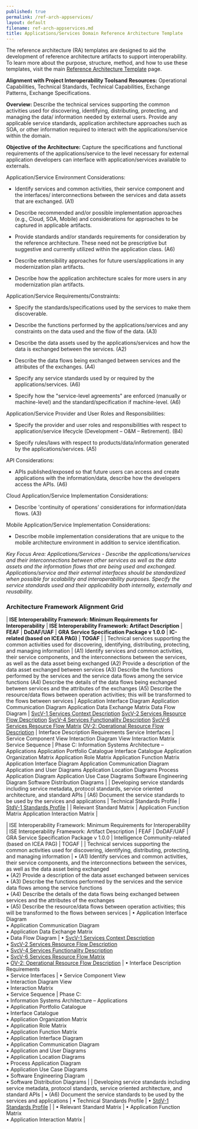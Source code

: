 ```yaml
---
published: true
permalink: /ref-arch-appservices/
layout: default
filename: ref-arch-appservices.md
title: Applications/Services Domain Reference Architecture Template
---
```


The reference architecture (RA) templates are designed to aid the development of reference architecture artifacts to support interoperability. To learn more about the purpose, structure, method, and how to use these templates, visit the main [Reference Architecture Template](/ref-arch-template) page.

**Alignment with Project Interoperability Toolsand Resources:** Operational Capabilities, Technical Standards, Technical Capabilities, Exchange Patterns, Exchange Specifications.

**Overview:** Describe the technical services supporting the common activities used for discovering, identifying, distributing, protecting, and managing the data/ information needed by external users. Provide any applicable service standards, application architecture approaches such as SOA, or other information required to interact with the applications/service within the domain.

**Objective of the Architecture:** Capture the specifications and functional requirements of the applications/service to the level necessary for external application developers can interface with application/services available to externals.

Application/Service Environment Considerations:

* Identify services and common activities, their service component and the interfaces/ interconnections between the services and data assets that are exchanged. (A1)

* Describe recommended and/or possible implementation approaches (e.g., Cloud, SOA, Mobile) and considerations for approaches to be captured in applicable artifacts.

* Provide standards and/or standards requirements for consideration by the reference architecture. These need not be prescriptive but suggestive and currently utilized within the application class. (A6)

* Describe extensibility approaches for future users/applications in any modernization plan artifacts.

* Describe how the application architecture scales for more users in any modernization plan artifacts.

Application/Service Requirements/Constraints:

* Specify the standards/specifications used by the services to make them discoverable.

* Describe the functions performed by the applications/services and any constraints on the data used and the flow of the data. (A3)

* Describe the data assets used by the applications/services and how the data is exchanged between the services. (A2)

* Describe the data flows being exchanged between services and the attributes of the exchanges. (A4)

* Specify any service standards used by or required by the applications/services. (A6)

* Specify how the "service-level agreements" are enforced (manually or machine-level) and the standard/specification if machine-level. (A6)

Application/Service Provider and User Roles and Responsibilities:

* Specify the provider and user roles and responsibilities with respect to application/service lifecycle (Development – O&M – Retirement). (B4)

* Specify rules/laws with respect to products/data/information generated by the applications/services. (A5)

API Considerations:

* APIs published/exposed so that future users can access and create applications with the information/data, describe how the developers access the APIs. (A6)

Cloud Application/Service Implementation Considerations:

* Describe 'continuity of operations' considerations for information/data flows. (A3)

Mobile Application/Service Implementation Considerations:

* Describe mobile implementation considerations that are unique to the mobile architecture environment in addition to service identification. 

*Key Focus Area: Applications/Services - Describe the applications/services and their interconnections between other services as well as the data assets and the information flows that are being used and exchanged. Applications/service and their external interfaces should be standardized when possible for scalability and interoperability purposes. Specify the service standards used and their applicability both internally, externally and reusability.*

### Architecture Framework Alignment Grid

| **ISE Interoperability Framework: Minimum Requirements for Interoperability** | **ISE Interoperability Framework: Artifact Description** | **FEAF** | **DoDAF/UAF** | **GRA Service Specification Package v 1.0.0** | **IC-related (based on ICEA PAG)** | **TOGAF** |
| Technical services supporting the common activities used for discovering, identifying, distributing, protecting, and managing information | (A1) Identify services and common activities, their service components, and the interconnections between the services, as well as the data asset being exchanged (A2) Provide a description of the data asset exchanged between services (A3) Describe the functions performed by the services and the service data flows among the service functions (A4) Describe the details of the data flows being exchanged between services and the attributes of the exchanges (A5) Describe the resource/data flows between operation activities; this will be transformed to the flows between services | Application Interface Diagram Application Communication Diagram Application Data Exchange Matrix Data Flow Diagram | [SvcV-1 Services Context Description](http://dodcio.defense.gov/dodaf20/dodaf20_services1.aspx) [SvcV-2 Services Resource Flow Description](http://dodcio.defense.gov/dodaf20/dodaf20_services2.aspx) [SvcV-4 Services Functionality Description](http://dodcio.defense.gov/dodaf20/dodaf20_services4.aspx) [SvcV-6 Services Resource Flow Matrix](http://dodcio.defense.gov/dodaf20/dodaf20_services6.aspx) [OV-2: Operational Resource Flow Description](http://dodcio.defense.gov/dodaf20/dodaf20_ov2.aspx) | Interface Description Requirements Service Interfaces | Service Component View Interaction Diagram View Interaction Matrix Service Sequence | Phase C: Information Systems Architecture – Applications Application Portfolio Catalogue Interface Catalogue Application Organization Matrix Application Role Matrix Application Function Matrix Application Interface Diagram Application Communication Diagram Application and User Diagrams Application Location Diagrams Process Application Diagram Application Use Case Diagrams Software Engineering Diagram Software Distribution Diagrams |
| Developing service standards including service metadata, protocol standards, service oriented architecture, and standard APIs | (A6) Document the service standards to be used by the services and applications | Technical Standards Profile | [StdV-1 Standards Profile](http://dodcio.defense.gov/dodaf20/dodaf20_stdv1.aspx) | | Relevant Standard Matrix | Application Function Matrix Application Interaction Matrix |

| ISE Interoperability Framework: Minimum Requirements for Interoperability | ISE Interoperability Framework: Artifact Description | FEAF | DoDAF/UAF | GRA Service Specification Package v 1.0.0 | Intelligence Community-related (based on ICEA PAG) | TOGAF |
| Technical services supporting the common activities used for discovering, identifying, distributing, protecting, and managing information | • (A1) Identify services and common activities, their service components, and the interconnections between the services, as well as the data asset being exchanged <br/> • (A2) Provide a description of the data asset exchanged between services <br/> • (A3) Describe the functions performed by the services and the service data flows among the service functions <br/> • (A4) Describe the details of the data flows being exchanged between services and the attributes of the exchanges <br/> • (A5) Describe the resource/data flows between operation activities; this will be transformed to the flows between services | • Application Interface Diagram <br/> • Application Communication Diagram <br/> • Application Data Exchange Matrix <br/> • Data Flow Diagram | • [SvcV-1 Services Context Description](http://dodcio.defense.gov/dodaf20/dodaf20_services1.aspx) <br/> • [SvcV-2 Services Resource Flow Description](http://dodcio.defense.gov/dodaf20/dodaf20_services2.aspx) <br/> • [SvcV-4 Services Functionality Description](http://dodcio.defense.gov/dodaf20/dodaf20_services4.aspx) <br/> • [SvcV-6 Services Resource Flow Matrix](http://dodcio.defense.gov/dodaf20/dodaf20_services6.aspx) <br/> • [OV-2: Operational Resource Flow Description](http://dodcio.defense.gov/dodaf20/dodaf20_ov2.aspx) | • Interface Description Requirements <br/> • Service Interfaces | • Service Component View <br/> • Interaction Diagram View <br/> • Interaction Matrix <br/> • Service Sequence | Phase C: <br/> • Information Systems Architecture – Applications <br/> • Application Portfolio Catalogue <br/> • Interface Catalogue <br/> • Application Organization Matrix <br/> • Application Role Matrix <br/> • Application Function Matrix <br/> • Application Interface Diagram <br/> • Application Communication Diagram <br/> • Application and User Diagrams <br/> • Application Location Diagrams <br/> • Process Application Diagram <br/> • Application Use Case Diagrams <br/> • Software Engineering Diagram <br/> • Software Distribution Diagrams |
| Developing service standards including service metadata, protocol standards, service oriented architecture, and standard APIs | • (A6) Document the service standards to be used by the services and applications | • Technical Standards Profile | • [StdV-1 Standards Profile](http://dodcio.defense.gov/dodaf20/dodaf20_stdv1.aspx) | | • Relevant Standard Matrix | • Application Function Matrix <br/> • Application Interaction Matrix |

